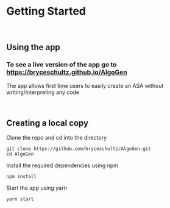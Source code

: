 # Getting Started
<br>

## Using the app

### To see a live version of the app go to https://bryceschultz.github.io/AlgoGen

The app allows first time users to easily create an ASA without writing/interpreting any code

<br>

## Creating a local copy

Clone the repo and cd into the directory

```
git clone https://github.com/bryceschultz/AlgoGen.git
cd AlgoGen
```

Install the required dependencies using npm

```
npm install
```

Start the app using yarn
```
yarn start
```
